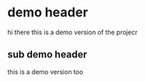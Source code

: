 # demo header
hi there this is a demo version of the projecr

## sub demo header
this is a demo version too